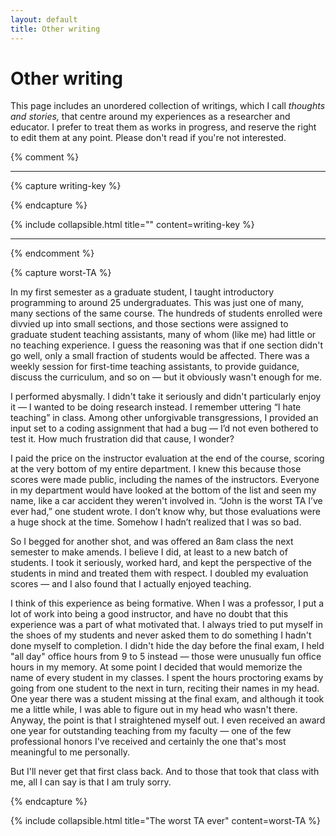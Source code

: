```yaml
---
layout: default
title: Other writing
---
```


# Other writing

This page includes an unordered collection of writings, which I call *thoughts and stories,* that centre around my experiences as a researcher and educator. I prefer to treat them as works in progress, and reserve the right to edit them at any point. Please don't read if you're not interested.

{% comment %}

---

{% capture writing-key %}

{% endcapture %} 

{% include collapsible.html title="" content=writing-key %}

---

{% endcomment %}

{% capture worst-TA %}

In my first semester as a graduate student, I taught introductory programming to around 25 undergraduates. This was just one of many, many sections of the same course. The hundreds of students enrolled were divvied up into small sections, and those sections were assigned to graduate student teaching assistants, many of whom (like me) had little or no teaching experience. I guess the reasoning was that if one section didn't go well, only a small fraction of students would be affected. There was a weekly session for first-time teaching assistants, to provide guidance, discuss the curriculum, and so on — but it obviously wasn't enough for me.

I performed abysmally. I didn't take it seriously and didn't particularly enjoy it — I wanted to be doing research instead. I remember uttering “I hate teaching” in class. Among other unforgivable transgressions, I provided an input set to a coding assignment that had a bug — I’d not even bothered to test it. How much frustration did that cause, I wonder?

I paid the price on the instructor evaluation at the end of the course, scoring at the very bottom of my entire department. I knew this because those scores were made public, including the names of the instructors. Everyone in my department would have looked at the bottom of the list and seen my name, like a car accident they weren't involved in. “John is the worst TA I’ve ever had,” one student wrote. I don’t know why, but those evaluations were a huge shock at the time. Somehow I hadn’t realized that I was so bad.

So I begged for another shot, and was offered an 8am class the next semester to make amends. I believe I did, at least to a new batch of students. I took it seriously, worked hard, and kept the perspective of the students in mind and treated them with respect. I doubled my evaluation scores — and I also found that I actually enjoyed teaching.

I think of this experience as being formative. When I was a professor, I put a lot of work into being a good instructor, and have no doubt that this experience was a part of what motivated that. I always tried to put myself in the shoes of my students and never asked them to do something I hadn't done myself to completion. I didn't hide the day before the final exam, I held "all day" office hours from 9 to 5 instead — those were unusually fun office hours in my memory. At some point I decided that would memorize the name of every student in my classes. I spent the hours proctoring exams by going from one student to the next in turn, reciting their names in my head. One year there was a student missing at the final exam, and although it took me a little while, I was able to figure out in my head who wasn't there. Anyway, the point is that I straightened myself out. I even received an award one year for outstanding teaching from my faculty — one of the few professional honors I've received and certainly the one that's most meaningful to me personally.

But I'll never get that first class back. And to those that took that class with me, all I can say is that I am truly sorry.

{% endcapture %} 

{% include collapsible.html title="The worst TA ever" content=worst-TA %}
